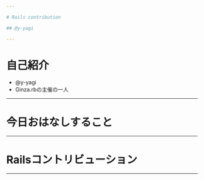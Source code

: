 ```yaml
---

# Rails contribution

## @y-yagi

---
```


# 自己紹介

* @y-yagi
* Ginza.rbの主催の一人

---

# 今日おはなしすること

---

# Railsコントリビューション

---

